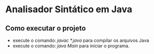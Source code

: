 # Analisador Sintático em Java

## Como executar o projeto
- execute o comando: _javac *.java_ para compilar os arquivos Java
- execute o comando: _java Main_ para iniciar o programa.
